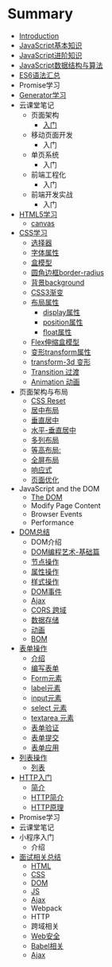 # Summary

* [Introduction](README.md)
* [JavaScript基本知识](chapter1.md)
* [JavaScript进阶知识](javascriptjin-jie-zhi-shi.md)
* [JavaScript数据结构与算法](javascriptshu-ju-jie-gou-yu-suan-fa.md)
* [ES6语法汇总](es6yu-fa-hui-zong.md)
* Promise学习
* [Generator学习](generatorxue-xi.md)
* 云课堂笔记
  * 页面架构
    * [入门](ru-men.md)
  * 移动页面开发
    * 入门
  * 单页系统
    * 入门
  * 前端工程化
    * 入门
  * 前端开发实战
    * 入门
* [HTML5学习](html5xue-xi.md)
  * [canvas](html5xue-xi/canvas.md)
* [CSS学习](cssxue-xi.md)
  * [选择器](cssxue-xi/xuan-ze-qi.md)
  * [字体属性](cssxue-xi/zi-ti-shu-xing.md)
  * [盒模型](cssxue-xi/he-mo-xing.md)
  * [圆角边框border-radius](cssxue-xi/yuan-jiao-bian-kuang-border-radius.md)
  * [背景background](cssxue-xi/bei-jing-background.md)
  * [CSS3渐变](cssxue-xi/css3jian-bian.md)
  * [布局属性](cssxue-xi/bu-ju-shu-xing.md)
    * [display属性](cssxue-xi/bu-ju-shu-xing/displayshu-xing.md)
    * [position属性](cssxue-xi/bu-ju-shu-xing/positionshu-xing.md)
    * [float属性](cssxue-xi/bu-ju-shu-xing/floatshu-xing.md)
  * [Flex伸缩盒模型](cssxue-xi/flexshen-suo-he-mo-xing.md)
  * [变形transform属性](cssxue-xi/bian-xing-transform-shu-xing.md)
  * [transform-3d 变形](cssxue-xi/transform-3d-bian-xing.md)
  * [Transition 过渡](cssxue-xi/guo-du-transition-shu-xing.md)
  * [Animation 动画](cssxue-xi/animation-dong-hua.md)
* 页面架构与布局
  * [CSS Reset](css-reset.md)
  * [居中布局](ju-zhong-bu-ju.md)
  * [垂直居中](chui-zhi-ju-zhong.md)
  * [水平-垂直居中](shui-5e73-chui-zhi-ju-zhong.md)
  * [多列布局](duo-lie-bu-ju.md)
  * [等高布局:](deng-gao-bu-5c403a.md)
  * [全屏布局](quan-ping-bu-ju.md)
  * [响应式](ye-mian-you-hua.md)
  * [页面优化](xiang-ying-shi-bu-ju.md)
* JavaScript and the DOM
  * [The DOM](the-dom.md)
  * Modify Page Content
  * Browser Events
  * Performance
* [DOM总结](domzong-jie.md)
  * DOM介绍
  * [DOM编程艺术-基础篇](dombian-cheng-yi-672f-ji-chu-pian.md)
  * [节点操作](jie-dian-cao-zuo.md)
  * [属性操作](shu-xing-cao-zuo.md)
  * [样式操作](yang-shi-cao-zuo.md)
  * [DOM事件](domshi-jian.md)
  * [Ajax](ajax.md)
  * [CORS 跨域](cors-kua-yu.md)
  * [数据存储](shu-ju-cun-chu.md)
  * [动画](dong-hua.md)
  * [BOM](bom.md)
* [表单操作](biao-dan-cao-zuo.md)
  * [介绍](biao-dan-cao-zuo/jie-shao.md)
  * [编写表单](biao-dan-cao-zuo/1gou-jian-biao-dan.md)
  * [Form元素](biao-dan-cao-zuo/formyuan-su.md)
  * [label元素](biao-dan-cao-zuo/labelyuan-su.md)
  * [input元素](biao-dan-cao-zuo/inputyuan-su.md)
  * [select 元素](biao-dan-cao-zuo/select-yuan-su.md)
  * [textarea 元素](biao-dan-cao-zuo/textarea-yuan-su.md)
  * [表单验证](biao-dan-cao-zuo/biao-dan-yan-zheng.md)
  * [表单提交](biao-dan-cao-zuo/biao-dan-ti-jiao.md)
  * [表单应用](biao-dan-cao-zuo/biao-dan-ying-yong.md)
* [列表操作](lie-biao-cao-zuo.md)
  * [列表](lie-biao-cao-zuo/lie-biao.md)
* [HTTP入门](httpru-men.md)
  * [简介](jian-jie.md)
  * [HTTP简介](httpru-men/httpjian-jie.md)
  * [HTTP原理](httpru-men/httpyuan-li.md)
* Promise学习
* 云课堂笔记
* 小程序入门
  * 介绍
* [面试相关总结](mian-shi-xiang-guan-zong-jie.md)
  * [HTML](mian-shi-xiang-guan-zong-jie/html.md)
  * [CSS](mian-shi-xiang-guan-zong-jie/css.md)
  * [DOM](mian-shi-xiang-guan-zong-jie/dom.md)
  * [JS](mian-shi-xiang-guan-zong-jie/js.md)
  * [Ajax](mian-shi-xiang-guan-zong-jie/ajax.md)
  * Webpack
  * HTTP
  * 跨域相关
  * [Web安全](mian-shi-xiang-guan-zong-jie/weban-quan.md)
  * [Babel相关](mian-shi-xiang-guan-zong-jie/babelxiang-guan.md)
  * [Ajax](mian-shi-xiang-guan-zong-jie/ajax.md)

